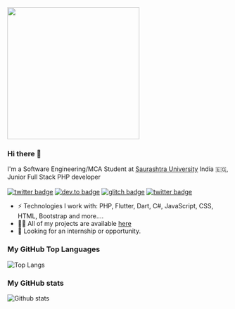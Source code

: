 <img src="https://media.giphy.com/media/p4NLw3I4U0idi/giphy.gif" width="300">

### Hi there 👋
I'm a Software Engineering/MCA Student at [Saurashtra University](http://www.saurashtrauniversity.edu/) India 🇪🇬, Junior Full Stack PHP developer <br/> <br/>
[![twitter badge](https://img.shields.io/badge/twitter-@gkdhorajiya-%231FA1F1?style=flat&logo=twitter&logoColor=white)](https://twitter.com/gkdhorajiya)
[![dev.to badge](https://img.shields.io/badge/linkedin-gkdhorajiya-%230177B5?style=flat&logo=linkedin)](https://www.linkedin.com/in/gkdhorajiya)
[![glitch badge](https://img.shields.io/badge/facebook-gkdhorajiya-%23FF0000?style=flat&logo=facebook)](https://www.facebook.com/gkdhorajiya)
[![twitter badge](https://img.shields.io/badge/instagram-@gkdhorajiya-%23E4415F?style=flat&logo=instagram&logoColor=white)](https://www.instagram.com/gkdhorajiya)

- ⚡️ Technologies I work with: PHP, Flutter, Dart, C#, JavaScript, CSS, HTML, Bootstrap and  more....
- 👨‍💻 All of my projects are available  [here](https://github.com/aboelkassem?tab=repositories)
- 👯 Looking for an internship or opportunity.

### My GitHub Top Languages 
![Top Langs](https://github-readme-stats.vercel.app/api/top-langs/?username=gkdhorajiya)
### My GitHub stats
![Github stats](https://github-readme-stats.vercel.app/api?username=gkdhorajiya&show_icons=true)

<!--
**gkdhorajiya/gkdhorajiya** is a ✨ _special_ ✨ repository because its `README.md` (this file) appears on your GitHub profile.

Here are some ideas to get you started:

- 🔭 I’m currently working on Find Karigar
- 🌱 I’m currently learning Flutter
- 👯 I’m looking to collaborate on....
- 🤔 I’m looking for help with ...
- 💬 Ask me about Anything
- 📫 How to reach me: ...
- 😄 Pronouns: ...
- ⚡ Fun fact: ...
-->
